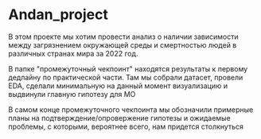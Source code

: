 # Andan_project
В этом проекте мы хотим провести анализ о наличии зависимости между загрязнением окружающей среды и смертностью людей в различных странах мира за 2022 год. 

В папке "промежуточный чекпоинт" находятся результаты к первому дедлайну по практической части. Там мы собрали датасет, провели EDA, сделали минимальную на данный момент визуализацию и выдвинули главную гипотезу для МО

В самом конце промежуточного чекпоинта мы обозначили примерные планы на подтверждение/опровержение гипотезы и ожидаемые проблемы, с которыми, вероятнее всего, нам придется столкнуться

